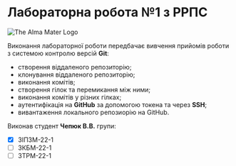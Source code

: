 # Лабораторна робота №1 з РРПС
![The Alma Mater Logo](https://media.ztu.edu.ua/wp-content/uploads/2020/02/Group-6-1-1536x465.png)

Виконання лабораторної роботи передбачає вивчення прийомів роботи з системою контролю версій **Git**:
- створення віддаленого репозиторію;
- клонування віддаленого репозиторію;
- виконання комітів;
- створення гілок та перемикання між ними;
- виконання комітів у різних гілках;
- аутентифікація на **GitHub** за допомогою токена та через **SSH**;
- вивантаження локального репозиорію на GitHub.

Виконав студент **Чепюк В.В.** групи:
- [x] ЗІПЗМ-22-1
- [ ] ЗКБМ-22-1
- [ ] ЗТРМ-22-1
